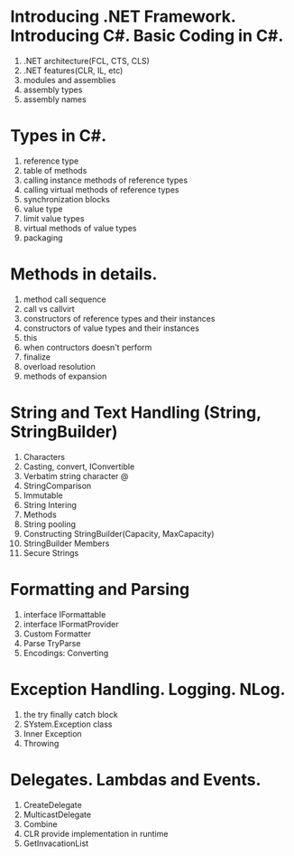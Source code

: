 # Introducing .NET Framework. Introducing C#. Basic Coding in C#.
1. .NET architecture(FCL, CTS, CLS)
2. .NET features(CLR, IL, etc)
3. modules and assemblies
4. assembly types
5. assembly names

# Types in C#.
1. reference type
2. table of methods
3. calling instance methods of reference types
4. calling virtual methods of reference types
5. synchronization blocks
6. value type
7. limit value types
8. virtual methods of value types
9. packaging

# Methods in details.
1. method call sequence
2. call vs callvirt
3. constructors of reference types and their instances
4. constructors of value types and their instances
5. this
6. when contructors doesn't perform
7. finalize
8. overload resolution
9. methods of expansion

# String and Text Handling (String, StringBuilder)
1. Characters
2. Casting, convert, IConvertible
3. Verbatim string character @
4. StringComparison
5. Immutable
6. String Intering
7. Methods
8. String pooling
9. Constructing StringBuilder(Capacity, MaxCapacity)
10. StringBuilder Members
11. Secure Strings

# Formatting and Parsing
1. interface IFormattable
2. interface IFormatProvider
3. Custom Formatter
4. Parse TryParse
5. Encodings: Converting

# Exception Handling. Logging. NLog.
1. the try finally catch block 
2. SYstem.Exception class
3. Inner Exception 
4. Throwing

# Delegates. Lambdas and Events.
1. CreateDelegate 
2. MulticastDelegate
3. Combine
4. CLR provide implementation in runtime
5. GetInvacationList
